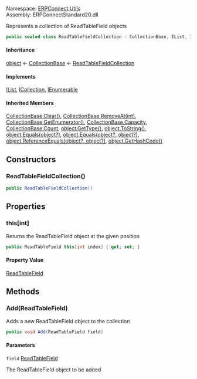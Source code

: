 
Namespace: [ERPConnect.Utils](index.md)  
Assembly: ERPConnectStandard20.dll  

Represents a collection of ReadTableField objects

```csharp
public sealed class ReadTableFieldCollection : CollectionBase, IList, ICollection, IEnumerable
```

#### Inheritance

[object](https://learn.microsoft.com/dotnet/api/system.object) ← 
[CollectionBase](https://learn.microsoft.com/dotnet/api/system.collections.collectionbase) ← 
[ReadTableFieldCollection](ERPConnect.Utils.ReadTableFieldCollection.md)

#### Implements

[IList](https://learn.microsoft.com/dotnet/api/system.collections.ilist), 
[ICollection](https://learn.microsoft.com/dotnet/api/system.collections.icollection), 
[IEnumerable](https://learn.microsoft.com/dotnet/api/system.collections.ienumerable)

#### Inherited Members

[CollectionBase.Clear\(\)](https://learn.microsoft.com/dotnet/api/system.collections.collectionbase.clear), 
[CollectionBase.RemoveAt\(int\)](https://learn.microsoft.com/dotnet/api/system.collections.collectionbase.removeat), 
[CollectionBase.GetEnumerator\(\)](https://learn.microsoft.com/dotnet/api/system.collections.collectionbase.getenumerator), 
[CollectionBase.Capacity](https://learn.microsoft.com/dotnet/api/system.collections.collectionbase.capacity), 
[CollectionBase.Count](https://learn.microsoft.com/dotnet/api/system.collections.collectionbase.count), 
[object.GetType\(\)](https://learn.microsoft.com/dotnet/api/system.object.gettype), 
[object.ToString\(\)](https://learn.microsoft.com/dotnet/api/system.object.tostring), 
[object.Equals\(object?\)](https://learn.microsoft.com/dotnet/api/system.object.equals\#system\-object\-equals\(system\-object\)), 
[object.Equals\(object?, object?\)](https://learn.microsoft.com/dotnet/api/system.object.equals\#system\-object\-equals\(system\-object\-system\-object\)), 
[object.ReferenceEquals\(object?, object?\)](https://learn.microsoft.com/dotnet/api/system.object.referenceequals), 
[object.GetHashCode\(\)](https://learn.microsoft.com/dotnet/api/system.object.gethashcode)

## Constructors

### <a id="ERPConnect_Utils_ReadTableFieldCollection__ctor"></a> ReadTableFieldCollection\(\)

```csharp
public ReadTableFieldCollection()
```

## Properties

### <a id="ERPConnect_Utils_ReadTableFieldCollection_Item_System_Int32_"></a> this\[int\]

Returns the ReadTableField object at the given position

```csharp
public ReadTableField this[int index] { get; set; }
```

#### Property Value

 [ReadTableField](ERPConnect.Utils.ReadTableField.md)

## Methods

### <a id="ERPConnect_Utils_ReadTableFieldCollection_Add_ERPConnect_Utils_ReadTableField_"></a> Add\(ReadTableField\)

Adds a new ReadTableField object to the collection

```csharp
public void Add(ReadTableField field)
```

#### Parameters

`field` [ReadTableField](ERPConnect.Utils.ReadTableField.md)

The ReadTableField object to be added

